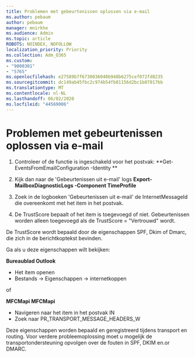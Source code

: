 ```yaml
---
title: Problemen met gebeurtenissen oplossen via e-mail
ms.author: pebaum
author: pebaum
manager: mnirkhe
ms.audience: Admin
ms.topic: article
ROBOTS: NOINDEX, NOFOLLOW
localization_priority: Priority
ms.collection: Adm_O365
ms.custom:
- "9000301"
- "5765"
ms.openlocfilehash: e27589b7f6730036040b948b6275cef072fd8235
ms.sourcegitcommit: dc149ab45fbc2c974b54fb81156d2bc1b07017bb
ms.translationtype: MT
ms.contentlocale: nl-NL
ms.lasthandoff: 06/02/2020
ms.locfileid: "44569006"
---
```

# <a name="troubleshooting-events-from-email"></a>Problemen met gebeurtenissen oplossen via e-mail

1. Controleer of de functie is ingeschakeld voor het postvak: **Get-EventsFromEmailConfiguration -Identity <mailbox> **

2. Kijk dan naar de 'Gebeurtenissen uit e-mail' logs **Export-MailboxDiagnosticLogs <mailbox> -Component TimeProfile**

3. Zoek in de logboeken 'Gebeurtenissen uit e-mail' de InternetMessageId die overeenkomt met het item in het postvak.  

4. De TrustScore bepaalt of het item is toegevoegd of niet. Gebeurtenissen worden alleen toegevoegd als de TrustScore = "Vertrouwd" wordt.

De TrustScore wordt bepaald door de eigenschappen SPF, Dkim of Dmarc, die zich in de berichtkoptekst bevinden.

Ga als u deze eigenschappen wilt bekijken:

**Bureaublad Outlook**

- Het item openen
- Bestands -> Eigenschappen -> internetkoppen

of

**MFCMapi MFCMapi**

- Navigeren naar het item in het postvak IN
- Zoek naar PR_TRANSPORT_MESSAGE_HEADERS_W

Deze eigenschappen worden bepaald en geregistreerd tijdens transport en routing. Voor verdere probleemoplossing moet u mogelijk de transportondersteuning opvolgen over de fouten in SPF, DKIM en.or DMARC.
